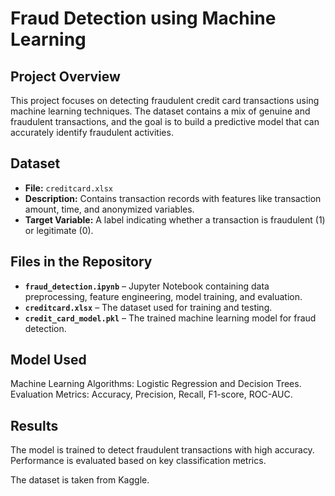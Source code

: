 # Fraud Detection using Machine Learning

## Project Overview
This project focuses on detecting fraudulent credit card transactions using machine learning techniques. The dataset contains a mix of genuine and fraudulent transactions, and the goal is to build a predictive model that can accurately identify fraudulent activities.

## Dataset
- **File:** `creditcard.xlsx`
- **Description:** Contains transaction records with features like transaction amount, time, and anonymized variables.
- **Target Variable:** A label indicating whether a transaction is fraudulent (1) or legitimate (0).

## Files in the Repository
- **`fraud_detection.ipynb`** – Jupyter Notebook containing data preprocessing, feature engineering, model training, and evaluation.
- **`creditcard.xlsx`** – The dataset used for training and testing.
- **`credit_card_model.pkl`** – The trained machine learning model for fraud detection.

## Model Used
Machine Learning Algorithms: Logistic Regression and Decision Trees.
Evaluation Metrics: Accuracy, Precision, Recall, F1-score, ROC-AUC.

## Results
The model is trained to detect fraudulent transactions with high accuracy.
Performance is evaluated based on key classification metrics.

The dataset is taken from Kaggle.
